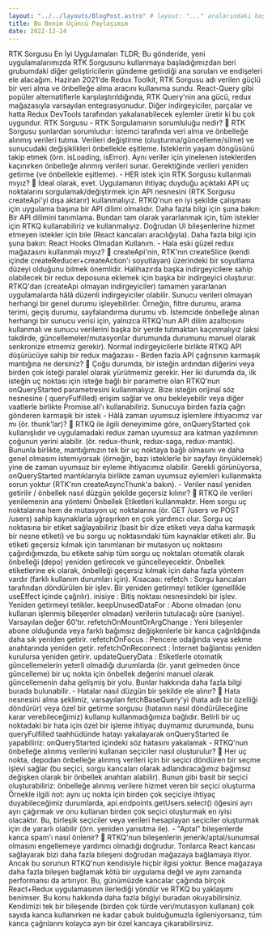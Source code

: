 ```yaml
---
layout: "../../layouts/BlogPost.astro" # layout: "..." aralarındaki boşluk dahi önemli hata veriyor.
title: Bu Benim Üçüncü Paylaşımım
date: 2022-12-24
---
```


RTK Sorgusu En İyi Uygulamaları TLDR; Bu gönderide, yeni uygulamalarımızda RTK Sorgusunu kullanmaya başladığımızdan beri grubumdaki diğer geliştiricilerin gündeme getirdiği ana soruları ve endişeleri ele alacağım. Haziran 2021'de Redux Toolkit, RTK Sorgusu adı verilen güçlü bir veri alma ve önbelleğe alma aracını kullanıma sundu. React-Query gibi popüler alternatiflerle karşılaştırıldığında, RTK Query'nin ana gücü, redux mağazasıyla varsayılan entegrasyonudur. Diğer indirgeyiciler, parçalar ve hatta Redux DevTools tarafından yakalanabilecek eylemler üretir ki bu çok uygundur. RTK Sorgusu - RTK Sorgulamanın sorumluluğu nedir? 🤔 RTK Sorgusu şunlardan sorumludur: İstemci tarafında veri alma ve önbelleğe alınmış verileri tutma. Verileri değiştirme (oluşturma/güncelleme/silme) ve sunucudaki değişiklikleri önbellekle eşitleme. İsteklerin yaşam döngüsünü takip etmek (örn. isLoading, isError). Aynı veriler için yinelenen isteklerden kaçınırken önbelleğe alınmış verileri sunar. Gerektiğinde verileri yeniden getirme (ve önbellekle eşitleme). - HER istek için RTK Sorgusu kullanmalı mıyız? 🤔 İdeal olarak, evet. Uygulamanın ihtiyaç duyduğu açıktaki API uç noktalarını sorgulamak/değiştirmek için API nesnesini (RTK Sorgusu createApi'yi dışa aktarır) kullanmalıyız. RTKQ'nun en iyi şekilde çalışması için uygulama başına bir API dilimi olmalıdır. Daha fazla bilgi için şuna bakın: Bir API dilimini tanımlama. Bundan tam olarak yararlanmak için, tüm istekler için RTKQ kullanabiliriz ve kullanmalıyız. Doğrudan UI bileşenlerine hizmet etmeyen istekler için bile (React kancaları aracılığıyla). Daha fazla bilgi için şuna bakın: React Hooks Olmadan Kullanım. - Hala eski güzel redux mağazasını kullanmalı mıyız? 🤔 createApi'nin, RTK'nın createSlice (kendi içinde createReducer+createAction'ı soyutlayan) üzerindeki bir soyutlama düzeyi olduğunu bilmek önemlidir. Halihazırda başka indirgeyicilere sahip olabilecek bir redux deposuna eklemek için başka bir indirgeyici oluşturur. RTKQ'dan (createApi olmayan indirgeyiciler) tamamen yararlanan uygulamalarda hâlâ düzenli indirgeyiciler olabilir. Sunucu verileri olmayan herhangi bir genel durumu işleyebilirler. Örneğin, filtre durumu, arama terimi, geçiş durumu, sayfalandırma durumu vb. İstemcide önbelleğe alınan herhangi bir sunucu verisi için, yalnızca RTKQ'nun API dilim azaltıcısını kullanmalı ve sunucu verilerini başka bir yerde tutmaktan kaçınmalıyız (aksi takdirde, güncellemeler/mutasyonlar durumunda durumunu manuel olarak senkronize etmemiz gerekir). Normal indirgeyicilerle birlikte RTKQ API düşürücüye sahip bir redux mağazası - Birden fazla API çağrısının karmaşık mantığına ne dersiniz? 🤔 Çoğu durumda, bir isteğin ardından diğerini veya birden çok isteği paralel olarak yürütmemiz gerekir. Her iki durumda da, ilk isteğin uç noktası için isteğe bağlı bir parametre olan RTKQ'nun onQueryStarted parametresini kullanmalıyız. Bize isteğin orijinal söz nesnesine ( queryFulfilled) erişim sağlar ve onu bekleyebilir veya diğer vaatlerle birlikte Promise.all'ı kullanabiliriz. Sunucuya birden fazla çağrı gönderen karmaşık bir istek - Hâlâ zaman uyumsuz işlemlere ihtiyacımız var mı (ör. thunk'lar)? 🤔 RTKQ ile ilgili deneyimime göre, onQueryStarted çok kullanışlıdır ve uygulamadaki redux zaman uyumsuz ara katman yazılımının çoğunun yerini alabilir. (ör. redux-thunk, redux-saga, redux-mantık). Bununla birlikte, mantığımızın tek bir uç noktaya bağlı olmasını ve daha genel olmasını istemiyorsak (örneğin, bazı isteklerle bir sayfayı önyüklemek) yine de zaman uyumsuz bir eyleme ihtiyacımız olabilir. Gerekli görünüyorsa, onQueryStarted mantıklarıyla birlikte zaman uyumsuz eylemleri kullanmakta sorun yoktur (RTK'nın createAsyncThunk'a bakın). - Veriler nasıl yeniden getirilir / önbellek nasıl düzgün şekilde geçersiz kılınır? 🤔 RTKQ ile verileri yenilemenin ana yöntemi Önbellek Etiketleri kullanmaktır. Hem sorgu uç noktalarına hem de mutasyon uç noktalarına (ör. GET /users ve POST /users) sahip kaynaklarla uğraşırken en çok yardımcı olur. Sorgu uç noktasına bir etiket sağlayabiliriz (basit bir dize etiketi veya daha karmaşık bir nesne etiketi) ve bu sorgu uç noktasındaki tüm kaynaklar etiketi alır. Bu etiketi geçersiz kılmak için tanımlanan bir mutasyon uç noktasını çağırdığımızda, bu etikete sahip tüm sorgu uç noktaları otomatik olarak önbelleği (depo) yeniden getirecek ve güncelleyecektir. Önbellek etiketlerine ek olarak, önbelleği geçersiz kılmak için daha fazla yöntem vardır (farklı kullanım durumları için). Kısacası: refetch : Sorgu kancaları tarafından döndürülen bir işlev. Bir yeniden getirmeyi tetikler (genellikle useEffect içinde çağrılır). inisiye : Bitiş noktası nesnesindeki bir işlev. Yeniden getirmeyi tetikler. keepUnusedDataFor : Abone olmadan (onu kullanan işlenmiş bileşenler olmadan) verilerin tutulacağı süre (saniye). Varsayılan değer 60'tır. refetchOnMountOrArgChange : Yeni bileşenler abone olduğunda veya farklı bağımsız değişkenlerle bir kanca çağrıldığında daha sık yeniden getirir. refetchOnFocus : Pencere odağında veya sekme anahtarında yeniden getir. refetchOnReconnect : İnternet bağlantısı yeniden kurulursa yeniden getirir. updateQueryData : Etiketlerle otomatik güncellemelerin yeterli olmadığı durumlarda (ör. yanıt gelmeden önce güncelleme) bir uç nokta için önbellek değerini manuel olarak güncellemenin daha gelişmiş bir yolu. Bunlar hakkında daha fazla bilgi burada bulunabilir. - Hatalar nasıl düzgün bir şekilde ele alınır? 🤔 Hata nesnesini alma şeklimiz, varsayılan fetchBaseQuery'yi (hata adlı bir özelliği döndürür) veya özel bir getirme sorgusu (hatanın nasıl döndürüleceğine karar verebileceğimiz) kullanıp kullanmadığımıza bağlıdır. Belirli bir uç noktadaki bir hata için özel bir işleme ihtiyaç duymamız durumunda, bunu queryFulfilled taahhüdünde hatayı yakalayarak onQueryStarted ile yapabiliriz: onQueryStarted içindeki söz hatasını yakalamak - RTKQ'nun önbelleğe alınmış verilerini kullanan seçiciler nasıl oluşturulur? 🤔 Her uç nokta, depodan önbelleğe alınmış verileri için bir seçici döndüren bir seçme işlevi sağlar (bu seçici, sorgu kancaları olarak adlandıracağımız bağımsız değişken olarak bir önbellek anahtarı alabilir). Bunun gibi basit bir seçici oluşturabiliriz: önbelleğe alınmış verilere hizmet veren bir seçici oluşturma Örnekle ilgili not: aynı uç nokta için birden çok seçiciye ihtiyaç duyabileceğimiz durumlarda, api.endpoints.getUsers.select() öğesini ayrı ayrı çağırmak ve onu kullanan birden çok seçici oluşturmak en iyisi olacaktır. Bu, birleşik seçiciler veya verileri hesaplayan seçiciler oluşturmak için de yararlı olabilir (örn. yeniden yansıtma ile). - "Aptal" bileşenlerde kanca spam'ı nasıl önlenir? 🤔 RTKQ'nun bileşenlerin jenerik/aptal/sunumsal olmasını engellemeye yardımcı olmadığı doğrudur. Tonlarca React kancası sağlayarak bizi daha fazla bileşeni doğrudan mağazaya bağlamaya itiyor. Ancak bu sorunun RTKQ'nun kendisiyle hiçbir ilgisi yoktur. Bence mağazaya daha fazla bileşen bağlamak kötü bir uygulama değil ve aynı zamanda performansı da artırıyor. Bu, günümüzde kancalar çağında birçok React+Redux uygulamasının ilerlediği yöndür ve RTKQ bu yaklaşımı benimser. Bu konu hakkında daha fazla bilgiyi buradan okuyabilirsiniz. Kendimizi tek bir bileşende (birden çok türde veri/mutasyon kullanan) çok sayıda kanca kullanırken ne kadar çabuk bulduğumuzla ilgileniyorsanız, tüm kanca çağrılarını kolayca ayrı bir özel kancaya çıkarabilirsiniz.